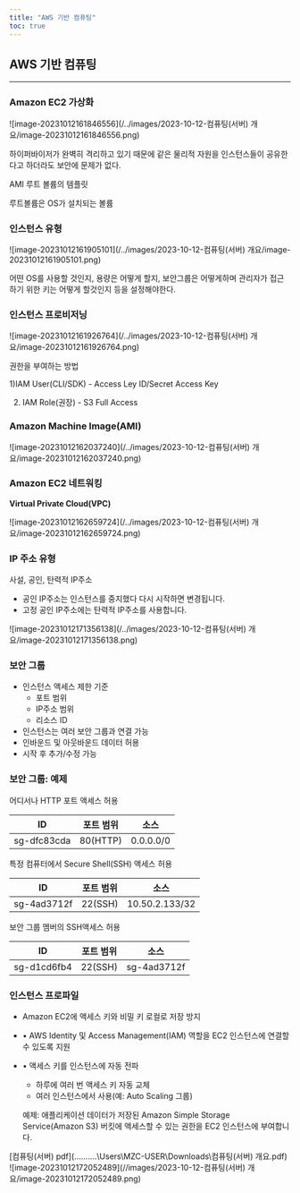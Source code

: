 ```yaml
---
title: "AWS 기반 컴퓨팅"
toc: true
---
```


## AWS 기반 컴퓨팅

---

### Amazon EC2 가상화

![image-20231012161846556](/../images/2023-10-12-컴퓨팅(서버) 개요/image-20231012161846556.png)

하이퍼바이저가 완벽히 격리하고 있기 때문에 같은 물리적 자원을 인스턴스들이 공유한다고 하더라도 보안에 문제가 없다. 

AMI 루트 볼륨의 템플릿

루트볼륨은 OS가 설치되는 볼륨

### 인스턴스 유형

![image-20231012161905101](/../images/2023-10-12-컴퓨팅(서버) 개요/image-20231012161905101.png)

어떤 OS를 사용할 것인지, 용량은 어떻게 할지, 보안그룹은 어떻게하며 관리자가 접근하기 위한 키는 어떻게 할것인지 등을 설정해야한다.

### 인스턴스 프로비저닝

![image-20231012161926764](/../images/2023-10-12-컴퓨팅(서버) 개요/image-20231012161926764.png)

권한을 부여하는 방법

1)IAM User(CLI/SDK) - Access Ley ID/Secret Access Key

2) IAM Role(권장) - S3 Full Access





### Amazon Machine Image(AMI)

![image-20231012162037240](/../images/2023-10-12-컴퓨팅(서버) 개요/image-20231012162037240.png)

### Amazon EC2 네트워킹

**Virtual Private Cloud(VPC)** 

![image-20231012162659724](/../images/2023-10-12-컴퓨팅(서버) 개요/image-20231012162659724.png)

### IP 주소 유형

사설, 공인, 탄력적  IP주소

- 공인 IP주소는 인스턴스를 중지했다 다시 시작하면 변경됩니다.
- 고정 공인 IP주소에는 탄력적 IP주소를 사용합니다.

![image-20231012171356138](/../images/2023-10-12-컴퓨팅(서버) 개요/image-20231012171356138.png)

### 보안 그룹

- 인스턴스 액세스 제한 기준
  - 포트 범위
  - IP주소 범위
  - 리소스 ID
- 인스턴스는 여러 보안 그룹과 연결 가능
- 인바운드 및 아웃바운드 데이터 허용
- 시작 후 추가/수정 가능

### 보안 그룹: 예제

어디서나 HTTP 포트 액세스 허용

| ID          | 포트 범위 | 소스      |
| ----------- | --------- | --------- |
| sg-dfc83cda | 80(HTTP)  | 0.0.0.0/0 |

특정 컴퓨터에서 Secure Shell(SSH) 액세스 허용

| ID          | 포트 범위 | 소스           |
| ----------- | --------- | -------------- |
| sg-4ad3712f | 22(SSH)   | 10.50.2.133/32 |

보안 그룹 멤버의 SSH액세스 허용

| ID          | 포트 범위 | 소스        |
| ----------- | --------- | ----------- |
| sg-d1cd6fb4 | 22(SSH)   | sg-4ad3712f |

### 인스턴스 프로파일

- Amazon EC2에 액세스 키와 비밀 키 로컬로 저장 방지

-  • AWS Identity 및 Access Management(IAM) 역할을 EC2 인스턴스에 연결할 수 있도록 지원 

- • 액세스 키를 인스턴스에 자동 전파 

  - 하루에 여러 번 액세스 키 자동 교체 
  - 여러 인스턴스에서 사용(예: Auto Scaling 그룹) 

  예제: 애플리케이션 데이터가 저장된 Amazon Simple Storage Service(Amazon S3) 버킷에 액세스할 수 있는 권한을 EC2 인스턴스에 부여합니다.

 [컴퓨팅(서버) pdf](..\..\..\..\..\Users\MZC-USER\Downloads\컴퓨팅(서버) 개요.pdf) ![image-20231012172052489](//images/2023-10-12-컴퓨팅(서버) 개요/image-20231012172052489.png)



